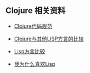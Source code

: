 ## Clojure 相关资料

* [Clojure代码规范](https://github.com/bbatsov/clojure-style-guide)

* [Clojure与其他LISP方言的比较](http://clojure.org/lisps)

* [Lisp方言比较](http://hyperpolyglot.org/lisp)

* [我为什么喜欢Lisp](http://pupeno.com/2011/08/16/why-i-love-lisp/)
